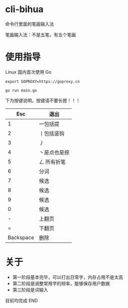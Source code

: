 # cli-bihua

命令行里面的笔画输入法

笔画输入法：不是五笔，有五个笔画

# 使用指导

Linux 国内首次使用 Go

```
export GOPROXY=https://goproxy.cn
```


```
go run main.go
```
下为按键说明，按键请不要长摁！！！

| Esc       | 退出         |
| --------- | ------------ |
| 1         | 一包括提     |
| 2         | 丨包括竖钩   |
| 3         | 丿           |
| 4         | 丶是点也是捺 |
| 5         | ㄥ 所有折笔  |
| 6         | 分词         |
| 7         | 候选         |
| 8         | 候选         |
| 9         | 候选         |
| 0         | 候选         |
| -         | 上翻页       |
| =         | 下翻页       |
| Backspace | 删除         |

# 关于

- 第一阶段基本完毕，可以打出日常字，内存占用不是太高
- 第二阶段是调整常用字的频率，能够保存用户数据
- 第三阶段是词输入

目前均完成 END
